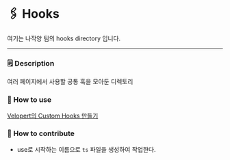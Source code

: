 # 🖇 Hooks
여기는 나작양 팀의 hooks directory 입니다.

---

### 🗒️ Description

여러 페이지에서 사용할 공통 훅을 모아둔 디렉토리

### 🔎 How to use

[Velopert의 Custom Hooks 만들기](https://react.vlpt.us/basic/21-custom-hook.html)

### 🌱 How to contribute

- use로 시작하는 이름으로 `ts` 파일을 생성하여 작업한다.
